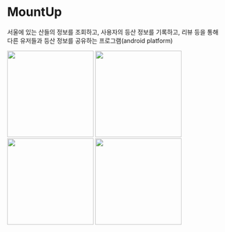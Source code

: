 # MountUp
서울에 있는 산들의 정보를 조회하고, 사용자의 등산 정보를 기록하고, 리뷰 등을 통해 다른 유저들과 등산 정보를 공유하는 프로그램(android platform)
<div>
  <img src='https://user-images.githubusercontent.com/52505739/87641815-99036080-c783-11ea-8ecd-8610cb21d14b.png' width = 200></img>
  <img src='https://user-images.githubusercontent.com/52505739/87641818-99036080-c783-11ea-8dcb-f63dd1379c3c.png' width = 200></img>
  <img src='https://user-images.githubusercontent.com/52505739/87641808-97399d00-c783-11ea-8c4a-63d227369b0b.png' width = 200></img>
  <img src='https://user-images.githubusercontent.com/52505739/87641812-986aca00-c783-11ea-9cc0-93db416dc3dc.png' width = 200></img>
</div>
